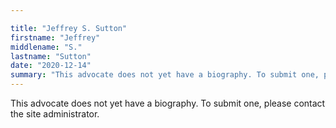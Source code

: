 ```yaml
---

title: "Jeffrey S. Sutton"
firstname: "Jeffrey"
middlename: "S."
lastname: "Sutton"
date: "2020-12-14"
summary: "This advocate does not yet have a biography. To submit one, please contact the site administrator."
---
```

This advocate does not yet have a biography. To submit one, please contact the site administrator.


